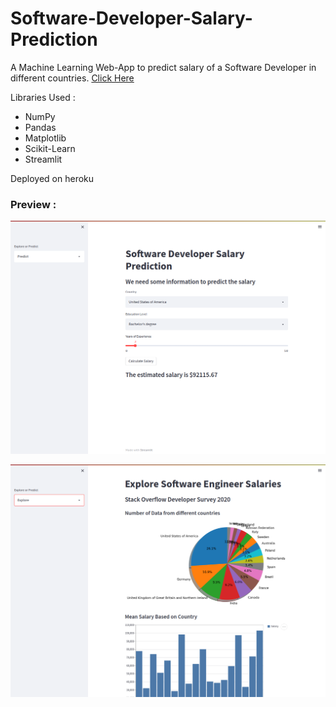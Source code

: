 # Software-Developer-Salary-Prediction
A Machine Learning Web-App to predict salary of a Software Developer in different countries.
[Click Here](https://devsalaryprediction.herokuapp.com/)

Libraries Used :
- NumPy
- Pandas
- Matplotlib
- Scikit-Learn 
- Streamlit

Deployed on heroku 

### Preview :
![Predict Page](./images/predict.png)

![Explore Page](./images/explore.png)
